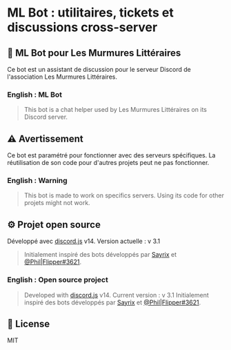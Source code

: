 # ML Bot : utilitaires, tickets et discussions cross-server

## 💬 ML Bot pour Les Murmures Littéraires
Ce bot est un assistant de discussion pour le serveur Discord de l'association Les Murmures Littéraires.
### English : ML Bot  
> This bot is a chat helper used by Les Murmures Littéraires on its Discord server.

## ⚠️ Avertissement
Ce bot est paramétré pour fonctionner avec des serveurs spécifiques.
La réutilisation de son code pour d'autres projets peut ne pas fonctionner.
### English : Warning 
> This bot is made to work on specifics servers. Using its code for other projets might not work.

## ⚙️ Projet open source
Développé avec [discord.js](https://discordjs.guide/) v14. Version actuelle : v 3.1
> Initialement inspiré des bots développés par
>[Sayrix](https://github.com/Sayrix/ticket-bot) et [@Phil|Flipper#3621](https://github.com/FlipperLP/I-SH).

### English : Open source project
> Developed with [discord.js](https://discordjs.guide/) v14. Current version : v 3.1
> Initialement inspiré des bots développés par
> [Sayrix](https://github.com/Sayrix/ticket-bot) et [@Phil|Flipper#3621](https://github.com/FlipperLP/I-SH).

## 📄 License 
MIT
